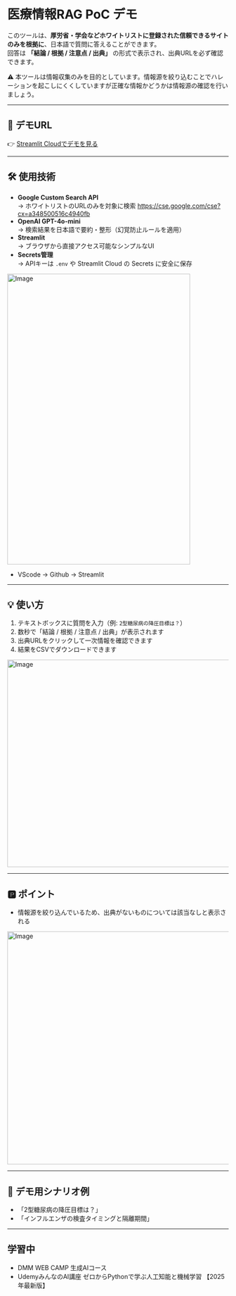 # 医療情報RAG PoC デモ

このツールは、**厚労省・学会などホワイトリストに登録された信頼できるサイトのみを根拠に**、日本語で質問に答えることができます。  
回答は **「結論 / 根拠 / 注意点 / 出典」** の形式で表示され、出典URLを必ず確認できます。  

⚠️ 本ツールは情報収集のみを目的としています。情報源を絞り込むことでハレーションを起こしにくくしていますが正確な情報かどうかは情報源の確認を行いましょう。

---

## 🚀 デモURL
👉 [Streamlit Cloudでデモを見る](https://medicalragdemo-9x87xea88vfrzmepesvhjr.streamlit.app/)

---

## 🛠️ 使用技術
- **Google Custom Search API**  
  → ホワイトリストのURLのみを対象に検索
  https://cse.google.com/cse?cx=a348500516c4940fb
- **OpenAI GPT-4o-mini**  
  → 検索結果を日本語で要約・整形（幻覚防止ルールを適用）  
- **Streamlit**  
  → ブラウザから直接アクセス可能なシンプルなUI  
- **Secrets管理**  
  → APIキーは `.env` や Streamlit Cloud の Secrets に安全に保存

<img width="416" height="660" alt="Image" src="https://github.com/user-attachments/assets/d8d37a5d-0ab7-4904-9488-6672318754db" />

- VScode → Github → Streamlit

---

## 💡 使い方
1. テキストボックスに質問を入力（例: `2型糖尿病の降圧目標は？`）  
2. 数秒で「結論 / 根拠 / 注意点 / 出典」が表示されます  
3. 出典URLをクリックして一次情報を確認できます
4. 結果をCSVでダウンロードできます
<img width="739" height="471" alt="Image" src="https://github.com/user-attachments/assets/135a5574-1de3-4a6c-8a42-cc2ae0429bb5" />


---

## 🅿️ ポイント
- 情報源を絞り込んでいるため、出典がないものについては該当なしと表示される
<img width="740" height="529" alt="Image" src="https://github.com/user-attachments/assets/455f5f05-a977-4b9f-af5e-5cb70fe02f94" />


---

## 📌 デモ用シナリオ例
- 「2型糖尿病の降圧目標は？」  
- 「インフルエンザの検査タイミングと隔離期間」

---

## 学習中
- DMM WEB CAMP 生成AIコース
- UdemyみんなのAI講座 ゼロからPythonで学ぶ人工知能と機械学習 【2025年最新版】


